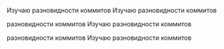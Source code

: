 Изучаю разновидности коммитов
Изучаю разновидности коммитов


разновидности коммитов
Изучаю разновидности коммитов


разновидности коммитов
Изучаю разновидности коммитов



